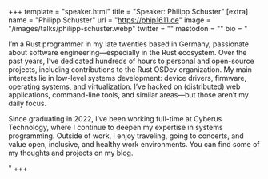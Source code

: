 +++
template = "speaker.html"
title = "Speaker: Philipp Schuster"
[extra]
  name = "Philipp Schuster"
  url = "https://phip1611.de"
  image = "/images/talks/philipp-schuster.webp"
  twitter = ""
  mastodon = ""
  bio = "<p>I’m a Rust programmer in my late twenties based in Germany, passionate about software engineering—especially in the Rust ecosystem. Over the past years, I’ve dedicated hundreds of hours to personal and open-source projects, including contributions to the Rust OSDev organization. My main interests lie in low-level systems development: device drivers, firmware, operating systems, and virtualization. I’ve hacked on (distributed) web applications, command-line tools, and similar areas—but those aren’t my daily focus.</p><p>Since graduating in 2022, I’ve been working full-time at Cyberus Technology, where I continue to deepen my expertise in systems programming. Outside of work, I enjoy traveling, going to concerts, and value open, inclusive, and healthy work environments. You can find some of my thoughts and projects on my blog.</p>"
+++
